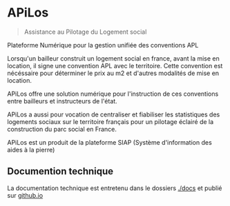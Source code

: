 # APiLos

> Assistance au Pilotage du Logement social

Plateforme Numérique pour la gestion unifiée des conventions APL

Lorsqu'un bailleur construit un logement social en france, avant la mise en location, il signe une convention APL avec le territoire. Cette convention est nécéssaire pour déterminer le prix au m2 et d'autres modalités de mise en location.

APiLos offre une solution numérique pour l'instruction de ces conventions entre bailleurs et instructeurs de l'état.

APiLos a aussi pour vocation de centraliser et fiabiliser les statistiques des logements sociaux sur le territoire français pour un pilotage éclairé de la construction du parc social en France.

APiLos est un produit de la plateforme SIAP (Système d'information des aides à la pierre)

## Documention technique

La documentation technique est entretenu dans le dossiers [./docs](./docs/) et publié sur [github.io](https://mtes-mct.github.io/apilos/README.html)

